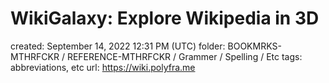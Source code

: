# WikiGalaxy: Explore Wikipedia in 3D

created: September 14, 2022 12:31 PM (UTC)
folder: BOOKMRKS-MTHRFCKR / REFERENCE-MTHRFCKR / Grammer / Spelling / Etc
tags: abbreviations, etc
url: https://wiki.polyfra.me
